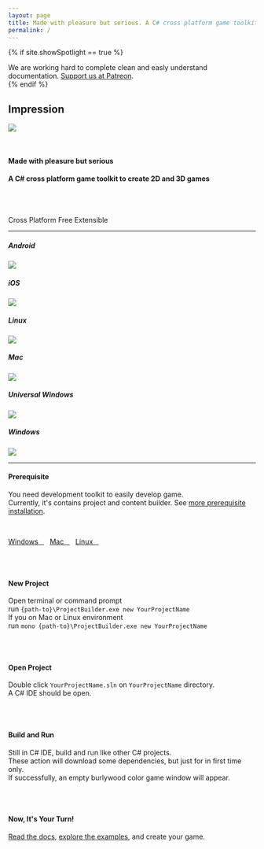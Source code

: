 ```yaml
---
layout: page
title: Made with pleasure but serious. A C# cross platform game toolkit to create 2D and 3D games
permalink: /
---
```


{% if site.showSpotlight == true %}
<div class="row">
    <div class="col-md-2"></div>
    <div class="col-md-8">
        <div class="alert alert-danger" role="alert">
            We are working hard to complete clean and easly understand documentation. <a href="https://www.patreon.com/impression" class="alert-link">Support us at Patreon</a>.
        </div>
    </div>
    <div class="col-md-2"></div>
</div>
{% endif %}

<div class="jumbotron">
    <h2 class="text-center">Impression</h2>
    <p class="text-center"><img src="https://img.shields.io/nuget/v/Impression.Windows.svg"/></p>
    <br>
    <h4 class="text-center">Made with pleasure but serious</h4>
    <h4 class="text-center">A C# cross platform game toolkit to create 2D and 3D games</h4>
    <br>
    <br>
    <p class="text-center">
        <span class="badge badge-feature">Cross Platform</span>
        <span class="badge badge-feature">Free</span>
        <span class="badge badge-feature">Extensible</span>
    </p>
</div>

***

<div class="row">
    <div class="col-md-2 text-center">
        <h5>Android</h5>
        <a href="#">
            <img src="https://img.shields.io/nuget/dt/Impression.Android.svg" />
        </a>
    </div>
    <div class="col-md-2 text-center">
        <h5>iOS</h5>
        <a href="#">
            <img src="https://img.shields.io/nuget/dt/Impression.iOS.svg" />
        </a>
    </div>
    <div class="col-md-2 text-center">
        <h5>Linux</h5>
        <a href="#">
            <img src="https://img.shields.io/nuget/dt/Impression.Linux.svg" />
        </a>
    </div>
    <div class="col-md-2 text-center">
        <h5>Mac</h5>
        <a href="#">
            <img src="https://img.shields.io/nuget/dt/Impression.Mac.svg" />
        </a>
    </div>
    <div class="col-md-2 text-center">
        <h5>Universal Windows</h5>
        <a href="#">
            <img src="https://img.shields.io/nuget/dt/Impression.UniversalWindows.svg" />
        </a>
    </div>
    <div class="col-md-2 text-center">
        <h5>Windows</h5>
        <a href="#">
            <img src="https://img.shields.io/nuget/dt/Impression.Windows.svg" />
        </a>
    </div>
</div>

***

<h4 class="text-center">Prerequisite</h4>
<p class="text-center">You need development toolkit to easily develop game. <br>Currently, it's contains project and content builder. See <a href="/docs/getting-started/installation" target="_blank">more prerequisite installation</a>.</p>
<br>
<p class="text-center">
<a href="https://www.dropbox.com/s/4bixma75qr3hq6w/Impression.Development.Toolkit.Windows.zip?dl=1" class="btn btn-default">Windows&nbsp;&nbsp;&nbsp;<span class="glyphicon glyphicon-cloud-download" aria-hidden="true"></span></a>&nbsp;&nbsp;&nbsp;<a href="https://www.dropbox.com/s/grxs1tm8743cv7w/Impression.Development.Toolkit.Mac.zip?dl=1" class="btn btn-default">Mac&nbsp;&nbsp;&nbsp;<span class="glyphicon glyphicon-cloud-download" aria-hidden="true"></span></a>&nbsp;&nbsp;&nbsp;<a href="https://www.dropbox.com/s/bym1z2bdf5l4gm6/Impression.Development.Toolkit.Linux.zip?dl=1" class="btn btn-default">Linux&nbsp;&nbsp;&nbsp;<span class="glyphicon glyphicon-cloud-download" aria-hidden="true"></span></a></p>

<br>
<br>
<h4 class="text-center">New Project</h4>
<p class="text-center">Open terminal or command prompt<br>
run <code>{path-to}\ProjectBuilder.exe new YourProjectName</code><br>
If you on Mac or Linux environment<br>
run <code>mono {path-to}\ProjectBuilder.exe new YourProjectName</code>
</p>
<br>
<br>
<h4 class="text-center">Open Project</h4>
<p class="text-center">Double click <code>YourProjectName.sln</code> on <code>YourProjectName</code> directory. <br>
A C# IDE should be open.
</p>
<br>
<br>
<h4 class="text-center">Build and Run</h4>
<p class="text-center">Still in C# IDE, build and run like other C# projects. <br>
These action will download some dependencies, but just for in first time only. <br>
If successfully, an empty <span class="badge badge-feature">burlywood color</span> game window will appear.</p>

<br>
<br>
<h4 class="text-center">Now, It's Your Turn!</h4>
<p class="text-center"><a href="{{ "docs/preface/introduction" | prepend: site.baseurl }}" target="_blank">Read the docs</a>, <a href="https://github.com/impression3d/Impression.Examples" target="_blank">explore the examples</a>, and create your game.</p>
